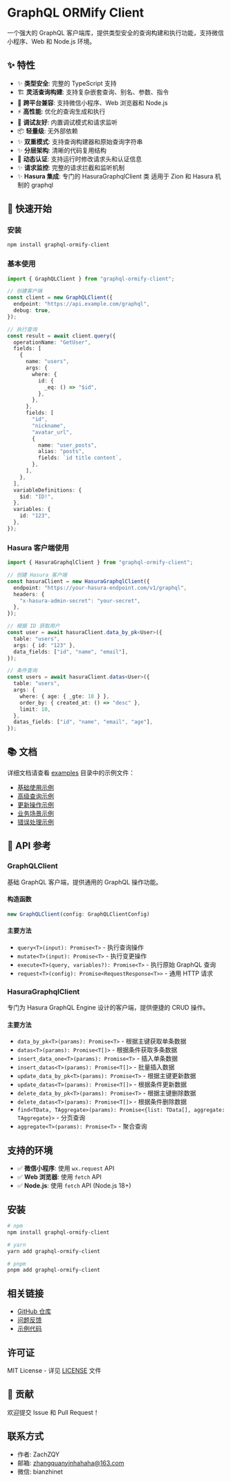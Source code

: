 # GraphQL ORMify Client

一个强大的 GraphQL 客户端库，提供类型安全的查询构建和执行功能，支持微信小程序、Web 和 Node.js 环境。

## ✨ 特性

- ✨ **类型安全**: 完整的 TypeScript 支持
- 🏗️ **灵活查询构建**: 支持复杂嵌套查询、别名、参数、指令
- 🐛 **跨平台兼容**: 支持微信小程序、Web 浏览器和 Node.js
- ⚡ **高性能**: 优化的查询生成和执行
- 🐛 **调试友好**: 内置调试模式和请求监听
- 📦 **轻量级**: 无外部依赖
- ✨ **双重模式**: 支持查询构建器和原始查询字符串
- ️✨ **分层架构**: 清晰的代码复用结构
- 🔐 **动态认证**: 支持运行时修改请求头和认证信息
- ✨ **请求监控**: 完整的请求拦截和监听机制
- ✨ **Hasura 集成**: 专门的 HasuraGraphqlClient 类 适用于 Zion 和 Hasura 机制的 graphql

## 🚀 快速开始

### 安装

```bash
npm install graphql-ormify-client
```

### 基本使用

```typescript
import { GraphQLClient } from "graphql-ormify-client";

// 创建客户端
const client = new GraphQLClient({
  endpoint: "https://api.example.com/graphql",
  debug: true,
});

// 执行查询
const result = await client.query({
  operationName: "GetUser",
  fields: [
    {
      name: "users",
      args: {
        where: {
          id: {
            _eq: () => "$id",
          },
        },
      },
      fields: [
        "id",
        "nickname",
        "avatar_url",
        {
          name: "user_posts",
          alias: "posts",
          fields: `id title content`,
        },
      ],
    },
  ],
  variableDefinitions: {
    $id: "ID!",
  },
  variables: {
    id: "123",
  },
});
```

### Hasura 客户端使用

```typescript
import { HasuraGraphqlClient } from "graphql-ormify-client";

// 创建 Hasura 客户端
const hasuraClient = new HasuraGraphqlClient({
  endpoint: "https://your-hasura-endpoint.com/v1/graphql",
  headers: {
    "x-hasura-admin-secret": "your-secret",
  },
});

// 根据 ID 获取用户
const user = await hasuraClient.data_by_pk<User>({
  table: "users",
  args: { id: "123" },
  data_fields: ["id", "name", "email"],
});

// 条件查询
const users = await hasuraClient.datas<User>({
  table: "users",
  args: {
    where: { age: { _gte: 18 } },
    order_by: { created_at: () => "desc" },
    limit: 10,
  },
  datas_fields: ["id", "name", "email", "age"],
});
```

## 📚 文档

详细文档请查看 [examples](./examples/) 目录中的示例文件：

- [基础使用示例](./examples/basic-usage.ts)
- [高级查询示例](./examples/advanced-queries.ts)
- [更新操作示例](./examples/update-operations.ts)
- [业务场景示例](./examples/business-scenarios.ts)
- [错误处理示例](./examples/error-handling.ts)

## 🔧 API 参考

### GraphQLClient

基础 GraphQL 客户端，提供通用的 GraphQL 操作功能。

#### 构造函数

```typescript
new GraphQLClient(config: GraphQLClientConfig)
```

#### 主要方法

- `query<T>(input): Promise<T>` - 执行查询操作
- `mutate<T>(input): Promise<T>` - 执行变更操作
- `execute<T>(query, variables?): Promise<T>` - 执行原始 GraphQL 查询
- `request<T>(config): Promise<RequestResponse<T>>` - 通用 HTTP 请求

### HasuraGraphqlClient

专门为 Hasura GraphQL Engine 设计的客户端，提供便捷的 CRUD 操作。

#### 主要方法

- `data_by_pk<T>(params): Promise<T>` - 根据主键获取单条数据
- `datas<T>(params): Promise<T[]>` - 根据条件获取多条数据
- `insert_data_one<T>(params): Promise<T>` - 插入单条数据
- `insert_datas<T>(params): Promise<T[]>` - 批量插入数据
- `update_data_by_pk<T>(params): Promise<T>` - 根据主键更新数据
- `update_datas<T>(params): Promise<T[]>` - 根据条件更新数据
- `delete_data_by_pk<T>(params): Promise<T>` - 根据主键删除数据
- `delete_datas<T>(params): Promise<T[]>` - 根据条件删除数据
- `find<TData, TAggregate>(params): Promise<{list: TData[], aggregate: TAggregate}>` - 分页查询
- `aggregate<T>(params): Promise<T>` - 聚合查询

## 支持的环境

- ✅ **微信小程序**: 使用 `wx.request` API
- ✅ **Web 浏览器**: 使用 `fetch` API
- ✅ **Node.js**: 使用 `fetch` API (Node.js 18+)

## 安装

```bash
# npm
npm install graphql-ormify-client

# yarn
yarn add graphql-ormify-client

# pnpm
pnpm add graphql-ormify-client
```

## 相关链接

- [GitHub 仓库](https://github.com/ZachZQY/graphql-ormify-client)
- [问题反馈](https://github.com/ZachZQY/graphql-ormify-client/issues)
- [示例代码](./examples/)

## 许可证

MIT License - 详见 [LICENSE](LICENSE) 文件

## 🤝 贡献

欢迎提交 Issue 和 Pull Request！

## 联系方式

- 作者: ZachZQY
- 邮箱: zhangquanyinhahaha@163.com
- 微信: bianzhinet
